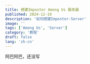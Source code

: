 ```yaml
---
title: 搭建Impostor Among Us 服务器
published: 2024-12-19
description: '如何搭建Impostor-Server'
image: ''
tags: ['Among Us', 'Server']
category: '教程'
draft: false 
lang: 'zh-cn'
---
```



阿巴阿巴，还没写